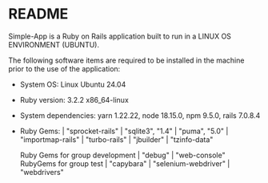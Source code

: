 # README

Simple-App is a Ruby on Rails application built to run in a LINUX OS ENVIRONMENT (UBUNTU).

The following software items are required to be installed in the machine prior to the use of the application:

* System OS: Linux Ubuntu 24.04

* Ruby version: 3.2.2 x86_64-linux

* System dependencies: yarn 1.22.22, node 18.15.0, npm 9.5.0, rails 7.0.8.4

* Ruby Gems:
    | "sprocket-rails"
    | "sqlite3", "1.4"
    | "puma", "5.0"
    | "importmap-rails"
    | "turbo-rails"
    | "jbuilder"
    | "tzinfo-data"
  
    Ruby Gems for group development
      | "debug"
      | "web-console"
    RubyGems for group test
      | "capybara"
      | "selenium-webdriver"
      | "webdrivers"


